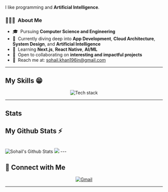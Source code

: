 
I like programming and  **Artificial Intelligence**.
<h3> 👨🏻‍💻 &nbsp;About Me</h3>

- 🎓 &nbsp;Pursuing **Computer Science and Engineering**  
- 🌱 &nbsp;Currently diving deep into **App Development**, **Cloud Architecture**, **System Design**, and **Artificial Intelligence**  
- 🧠 &nbsp;Learning **Next.js**, **React Native**, **AI/ML**  
- 🤝 &nbsp;Open to collaborating on **interesting and impactful projects**  
- 📨 &nbsp;Reach me at: [sohail.khan196in@gmail.com](mailto:sohail.khan196in@gmail.com)  

---

## My Skills 😁
<p align="center">
  <img src="https://skillicons.dev/icons?i=c,cpp,java,python,mysql,next,js,react&theme=dark" alt="Tech stack" />
</p>

---
## Stats


 ## My Github Stats ⚡
  <br>
  <img src="https://github-readme-stats.vercel.app/api?username=sohail700&show_icons=true&theme=dark&hide_border=false" alt="Sohail's Github Stats" />
  
  <img src="https://github-readme-stats.vercel.app/api/top-langs?username=sohail700&show_icons=true&locale=en&layout=compact&theme=dark"  />
</
</

<br>
---

## 🤝 Connect with Me

<p align="center">
  <a href="mailto:Sohail.khan196in@gmail.com" target="_blank">
    <img src="https://skillicons.dev/icons?i=gmail" alt="Gmail" />
  </a>
</p>


---
<!-- ## FREE PALESTINE

<img src="https://github.com/user-attachments/assets/18116735-cc77-450c-ac61-c592d1e0d7f0" alt="cat winking" width="150" align="right">
<img src="https://github.com/user-attachments/assets/f38c7a38-f579-47bf-9e73-9bf3c290206f" alt="cat winking" width="150" align="left"> -->


